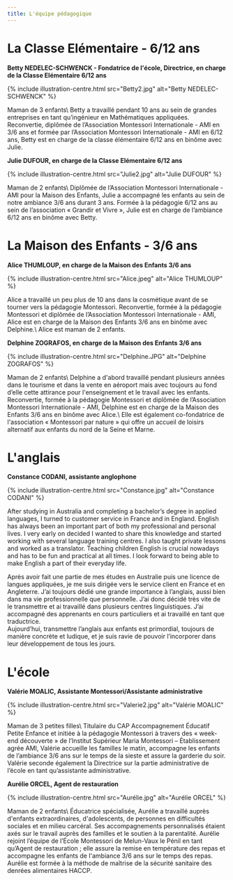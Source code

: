 ```yaml
---
title: L'équipe pédagogique
---
```


# La Classe Elémentaire - 6/12 ans

**Betty NEDELEC-SCHWENCK - Fondatrice de l'école, Directrice, en charge de la Classe Elémentaire 6/12 ans**

{% include illustration-centre.html src="Betty2.jpg" alt="Betty NEDELEC-SCHWENCK" %}

Maman de 3 enfants\\
Betty a travaillé pendant 10 ans au sein de grandes entreprises en tant qu’ingénieur en Mathématiques appliquées.
Reconvertie, diplômée de l’Association Montessori Internationale - AMI en 3/6 ans et formée par l’Association Montessori Internationale - AMI en 6/12 ans, Betty est en charge de la classe élémentaire 6/12 ans en binôme avec Julie.

**Julie DUFOUR, en charge de la Classe Elémentaire 6/12 ans**

{% include illustration-centre.html src="Julie2.jpg" alt="Julie DUFOUR" %}

Maman de 2 enfants\\
Diplômée de l’Association Montessori Internationale - AMI pour la Maison des Enfants, Julie a accompagné les enfants au sein de notre ambiance 3/6 ans durant 3 ans. Formée à la pédagogie 6/12 ans au sein de l’association « Grandir et Vivre », Julie est en charge de l’ambiance 6/12 ans en binôme avec Betty.
 

# La Maison des Enfants - 3/6 ans

**Alice THUMLOUP, en charge de la Maison des Enfants 3/6 ans**

{% include illustration-centre.html src="Alice.jpeg" alt="Alice THUMLOUP" %}

Alice a travaillé un peu plus de 10 ans dans la cosmétique avant de se tourner vers la pédagogie Montessori. Reconvertie, formée à la pédagogie Montessori et diplômée de l’Association Montessori Internationale - AMI, Alice est en charge de la Maison des Enfants 3/6 ans en binôme avec Delphine.\\
Alice est maman de 2 enfants.


**Delphine ZOGRAFOS, en charge de la Maison des Enfants 3/6 ans**

{% include illustration-centre.html src="Delphine.JPG" alt="Delphine ZOGRAFOS" %}

Maman de 2 enfants\\
Delphine a d'abord travaillé pendant plusieurs années dans le tourisme et dans la vente en aéroport mais avec toujours au fond d’elle cette attirance pour l'enseignement et le travail avec les enfants. 
Reconvertie, formée à la pédagogie Montessori et diplômée de l’Association Montessori Internationale - AMI, Delphine est en charge de la Maison des Enfants 3/6 ans en binôme avec Alice.\\
Elle est également co-fondatrice de l'association « Montessori par nature » qui offre un accueil de loisirs alternatif aux enfants du nord de la Seine et Marne.

# L'anglais

**Constance CODANI, assistante anglophone**

{% include illustration-centre.html src="Constance.jpg" alt="Constance CODANI" %}

After studying in Australia and completing a bachelor’s degree in applied languages, I turned to customer service in France and in England.
English has always been an important part of both my professional and personal lives. I very early on decided I wanted to share this knowledge and started working with several language training centres. I also taught private lessons and worked as a translator.
Teaching children English is crucial nowadays and has to be fun and practical at all times. I look forward to being able to make English a part of their everyday life.

Après avoir fait une partie de mes études en Australie puis une licence de langues appliquées, je me suis dirigée vers le service client en France et en Angleterre. 
J’ai toujours dédié une grande importance à l’anglais, aussi bien dans ma vie professionnelle que personnelle. J’ai donc décidé très vite de le transmettre et ai travaillé dans plusieurs centres linguistiques. J’ai accompagné des apprenants en cours particuliers et ai travaillé en tant que traductrice.  
Aujourd’hui, transmettre l’anglais aux enfants est primordial, toujours de manière concrète et ludique, et je suis ravie de pouvoir l’incorporer dans leur développement de tous les jours.

# L'école

**Valérie MOALIC, Assistante Montessori/Assistante administrative**

{% include illustration-centre.html src="Valerie2.jpg" alt="Valérie MOALIC" %}

Maman de 3 petites filles\\
Titulaire du CAP Accompagnement Éducatif Petite Enfance et initiée à la pédagogie Montessori à travers des « week-end découverte » de l’Institut Supérieur Maria Montessori – Établissement agrée AMI, Valérie accueille les familles le matin, accompagne les enfants de l’ambiance 3/6 ans sur le temps de la sieste et assure la garderie du soir.
Valérie seconde également la Directrice sur la partie administrative de l’école en tant qu’assistante administrative.


**Aurélie ORCEL, Agent de restauration**

{% include illustration-centre.html src="Aurélie.jpg" alt="Aurélie ORCEL" %}

Maman de 2 enfants\\
Éducatrice spécialisée, Aurélie a travaillé auprès d'enfants extraordinaires, d'adolescents, de personnes en difficultés sociales et en milieu carcéral. Ses accompagnements personnalisés étaient axés sur le travail auprès des familles et le soutien à la parentalité.
Aurélie rejoint l’équipe de l’École Montessori de Melun-Vaux le Pénil en tant qu’Agent de restauration ; elle assure la remise en température des repas et accompagne les enfants de l'ambiance 3/6 ans sur le temps des repas. Aurélie est formée à la méthode de maîtrise de la sécurité sanitaire des denrées alimentaires HACCP.


